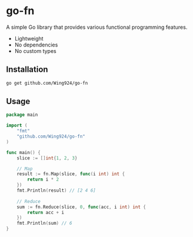# go-fn

A simple Go library that provides various functional programming features.

* Lightweight
* No dependencies
* No custom types

## Installation

```bash
go get github.com/Wing924/go-fn
```

## Usage

```go
package main

import (
	"fmt"
	"github.com/Wing924/go-fn"
)

func main() {
	slice := []int{1, 2, 3}

	// Map
	result := fn.Map(slice, func(i int) int {
		return i * 2
	})
	fmt.Println(result) // [2 4 6]
	
	// Reduce
    sum := fn.Reduce(slice, 0, func(acc, i int) int {
        return acc + i
    })
    fmt.Println(sum) // 6
}
```